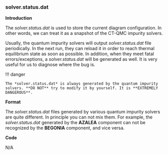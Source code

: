 ### solver.status.dat

**Introduction**

The *solver.status.dat* is used to store the current diagram configuration. In other words, we can treat it as a snapshot of the CT-QMC impurity solvers.

Usually, the quantum impurity solvers will output *solver.status.dat* file periodically. In the next run, they can reload it in order to reach thermal equilibrium state as soon as possible. In addition, when they meet fatal errors/exceptions, a *solver.status.dat* will be generated as well. It is very useful for us to diagnose where the bug is.

!!! danger

    The *solver.status.dat* is always generated by the quantum impurity solvers. **DO NOT** try to modify it by yourself. It is **EXTREMELY DANGEROUS**.

**Format**

The *solver.status.dat* files generated by various quantum impurity solvers are quite different. In principle you can not mix them. For example, the *solver.status.dat* generated by the **AZALEA** component can not be recognized by the **BEGONIA** component, and vice versa.

**Code**

N/A